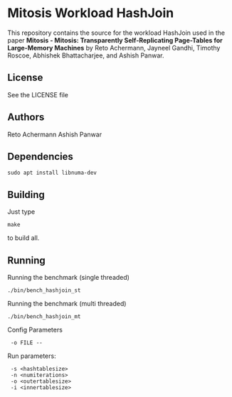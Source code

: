 Mitosis Workload HashJoin
===================================================

This repository contains the source for the workload HashJoin used in the
paper **Mitosis - Mitosis: Transparently Self-Replicating Page-Tables
for Large-Memory Machines** by Reto Achermann, Jayneel Gandhi,
Timothy Roscoe, Abhishek Bhattacharjee, and Ashish Panwar.

License
-------

See the LICENSE file

Authors
-------

Reto Achermann
Ashish Panwar


Dependencies
------------

```
sudo apt install libnuma-dev
```

Building
--------

Just type

```
make
```

to build all.

Running
-------

Running the benchmark (single threaded)

```
./bin/bench_hashjoin_st
```

Running the benchmark (multi threaded)

```
./bin/bench_hashjoin_mt
```

Config Parameters
```
 -o FILE --
```

Run parameters:
```
 -s <hashtablesize>
 -n <numiterations>
 -o <outertablesize>
 -i <innertablesize>
```
